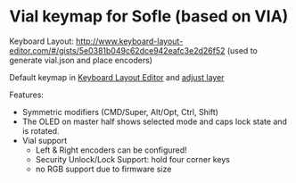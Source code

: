 # Vial keymap for Sofle (based on VIA)

Keyboard Layout: http://www.keyboard-layout-editor.com/#/gists/5e0381b049c62dce942eafc3e2d26f52 (used to generate vial.json and place encoders)

Default keymap in [Keyboard Layout Editor](http://www.keyboard-layout-editor.com/#/gists/76efb423a46cbbea75465cb468eef7ff) and [adjust layer](http://www.keyboard-layout-editor.com/#/gists/4bcf66f922cfd54da20ba04905d56bd4)

Features:

-   Symmetric modifiers (CMD/Super, Alt/Opt, Ctrl, Shift)
-   The OLED on master half shows selected mode and caps lock state and is rotated.
-   Vial support
    -   Left & Right encoders can be configured!
    -   Security Unlock/Lock Support: hold four corner keys
    -   no RGB support due to firmware size
